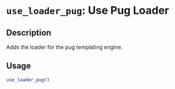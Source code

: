 # `use_loader_pug`: Use Pug Loader

## Description


 Adds the loader for the pug templating engine.


## Usage

```r
use_loader_pug()
```


